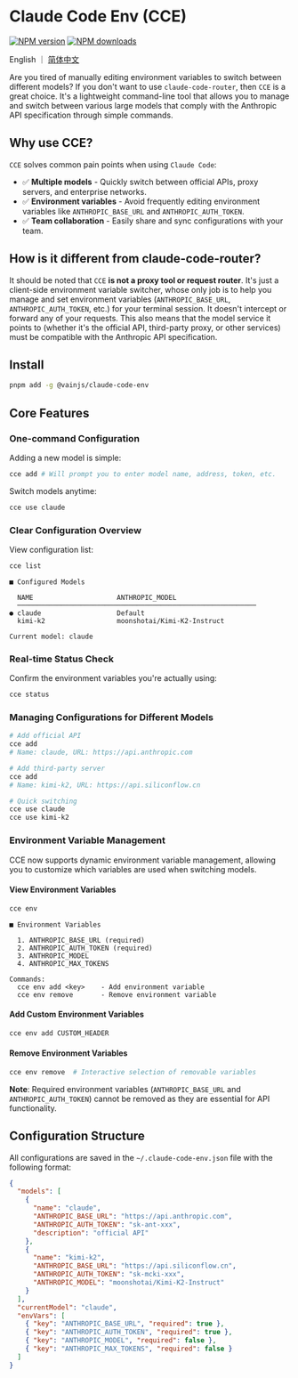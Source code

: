 # Claude Code Env (CCE)

[![NPM version](https://img.shields.io/npm/v/@vainjs/claude-code-env.svg?style=flat)](https://npmjs.org/package/@vainjs/claude-code-env) [![NPM downloads](http://img.shields.io/npm/dm/@vainjs/claude-code-env.svg?style=flat)](https://npmjs.org/package/@vainjs/claude-code-env)

English ｜ [简体中文](./README-zh_CN.md)

Are you tired of manually editing environment variables to switch between different models? If you don't want to use `claude-code-router`,
then `CCE` is a great choice. It's a lightweight command-line tool that allows you to manage and switch between various large models that
comply with the Anthropic API specification through simple commands.

## Why use CCE?

`CCE` solves common pain points when using `Claude Code`:

- ✅ **Multiple models** - Quickly switch between official APIs, proxy servers, and enterprise networks.
- ✅ **Environment variables** - Avoid frequently editing environment variables like `ANTHROPIC_BASE_URL` and `ANTHROPIC_AUTH_TOKEN`.
- ✅ **Team collaboration** - Easily share and sync configurations with your team.

## How is it different from claude-code-router?

It should be noted that `CCE` **is not a proxy tool or request router**. It's just a client-side environment variable switcher, whose only job is
to help you manage and set environment variables (`ANTHROPIC_BASE_URL`, `ANTHROPIC_AUTH_TOKEN`, etc.) for your terminal session. It doesn't
intercept or forward any of your requests. This also means that the model service it points to (whether it's the official API, third-party
proxy, or other services) must be compatible with the Anthropic API specification.

## Install

```bash
pnpm add -g @vainjs/claude-code-env
```

## Core Features

### One-command Configuration

Adding a new model is simple:

```bash
cce add # Will prompt you to enter model name, address, token, etc.
```

Switch models anytime:

```bash
cce use claude
```

### Clear Configuration Overview

View configuration list:

```bash
cce list
```

```
■ Configured Models

  NAME                     ANTHROPIC_MODEL
  ────────────────────────────────────────────────────────────
● claude                   Default
  kimi-k2                  moonshotai/Kimi-K2-Instruct

Current model: claude
```

### Real-time Status Check

Confirm the environment variables you're actually using:

```bash
cce status
```

### Managing Configurations for Different Models

```bash
# Add official API
cce add
# Name: claude, URL: https://api.anthropic.com

# Add third-party server
cce add
# Name: kimi-k2, URL: https://api.siliconflow.cn

# Quick switching
cce use claude
cce use kimi-k2
```

### Environment Variable Management

CCE now supports dynamic environment variable management, allowing you to customize which variables are used when switching models.

#### View Environment Variables

```bash
cce env
```

```
■ Environment Variables

  1. ANTHROPIC_BASE_URL (required)
  2. ANTHROPIC_AUTH_TOKEN (required)
  3. ANTHROPIC_MODEL
  4. ANTHROPIC_MAX_TOKENS

Commands:
  cce env add <key>    - Add environment variable
  cce env remove       - Remove environment variable
```

#### Add Custom Environment Variables

```bash
cce env add CUSTOM_HEADER
```

#### Remove Environment Variables

```bash
cce env remove  # Interactive selection of removable variables
```

**Note**: Required environment variables (`ANTHROPIC_BASE_URL` and `ANTHROPIC_AUTH_TOKEN`) cannot be removed as they are essential for API functionality.

## Configuration Structure

All configurations are saved in the `~/.claude-code-env.json` file with the following format:

```json
{
  "models": [
    {
      "name": "claude",
      "ANTHROPIC_BASE_URL": "https://api.anthropic.com",
      "ANTHROPIC_AUTH_TOKEN": "sk-ant-xxx",
      "description": "official API"
    },
    {
      "name": "kimi-k2",
      "ANTHROPIC_BASE_URL": "https://api.siliconflow.cn",
      "ANTHROPIC_AUTH_TOKEN": "sk-mcki-xxx",
      "ANTHROPIC_MODEL": "moonshotai/Kimi-K2-Instruct"
    }
  ],
  "currentModel": "claude",
  "envVars": [
    { "key": "ANTHROPIC_BASE_URL", "required": true },
    { "key": "ANTHROPIC_AUTH_TOKEN", "required": true },
    { "key": "ANTHROPIC_MODEL", "required": false },
    { "key": "ANTHROPIC_MAX_TOKENS", "required": false }
  ]
}
```
